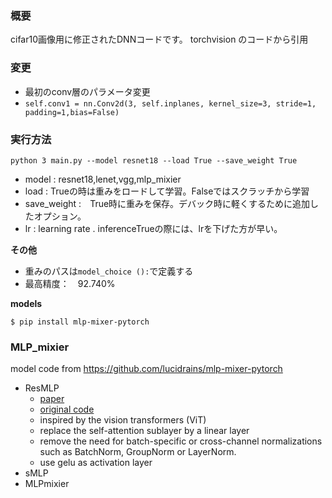 ### 概要
cifar10画像用に修正されたDNNコードです。
torchvision のコードから引用
### 変更
- 最初のconv層のパラメータ変更
- ``self.conv1 = nn.Conv2d(3, self.inplanes, kernel_size=3, stride=1, padding=1,bias=False)``

### 実行方法
```
python 3 main.py --model resnet18 --load True --save_weight True 
```
- model : resnet18,lenet,vgg,mlp_mixier 
- load : Trueの時は重みをロードして学習。Falseではスクラッチから学習
- save_weight :　True時に重みを保存。デバック時に軽くするために追加したオプション。
- lr : learning rate . inferenceTrueの際には、lrを下げた方が早い。


**その他**
- 重みのパスは``model_choice ():``で定義する
- 最高精度：　92.740%



**models**
```
$ pip install mlp-mixer-pytorch
```
### MLP_mixier 
model code from https://github.com/lucidrains/mlp-mixer-pytorch

- ResMLP
    - [paper](https://arxiv.org/pdf/2105.03404.pdf)
    - [original code](https://github.com/rishikksh20/ResMLP-pytorch)
    - inspired by the vision transformers (ViT)
    - replace the self-attention sublayer by a linear layer
    - remove the need for batch-specific or cross-channel normalizations such as BatchNorm, GroupNorm or LayerNorm.
    - use gelu as activation layer 
- sMLP
- MLPmixier 